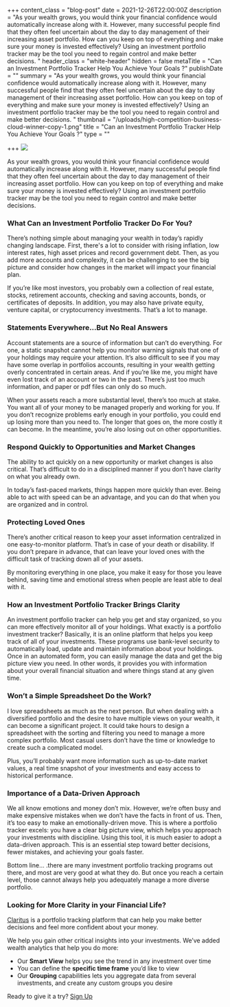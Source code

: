 +++
content_class = "blog-post"
date = 2021-12-26T22:00:00Z
description = "As your wealth grows, you would think your financial confidence would automatically increase along with it.  However, many successful people find that they often feel uncertain about the day to day management of their increasing asset portfolio.  How can you keep on top of everything and make sure your money is invested effectively?  Using an investment portfolio tracker may be the tool you need to regain control and make better decisions.  "
header_class = "white-header"
hidden = false
metaTitle = "Can an Investment Portfolio Tracker Help You Achieve Your Goals ?"
publishDate = ""
summary = "As your wealth grows, you would think your financial confidence would automatically increase along with it.  However, many successful people find that they often feel uncertain about the day to day management of their increasing asset portfolio.  How can you keep on top of everything and make sure your money is invested effectively?  Using an investment portfolio tracker may be the tool you need to regain control and make better decisions.  "
thumbnail = "/uploads/high-competition-business-cloud-winner-copy-1.png"
title = "Can an Investment Portfolio Tracker Help You Achieve Your Goals ?"
type = ""

+++
![](/uploads/high-competition-business-cloud-winner-copy-1.png)

As your wealth grows, you would think your financial confidence would automatically increase along with it. However, many successful people find that they often feel uncertain about the day to day management of their increasing asset portfolio. How can you keep on top of everything and make sure your money is invested effectively? Using an investment portfolio tracker may be the tool you need to regain control and make better decisions.

### What Can an Investment Portfolio Tracker Do For You?

There’s nothing simple about managing your wealth in today’s rapidly changing landscape. First, there's a lot to consider with rising inflation, low interest rates, high asset prices and record government debt. Then, as you add more accounts and complexity, it can be challenging to see the big picture and consider how changes in the market will impact your financial plan.

If you’re like most investors, you probably own a collection of real estate, stocks, retirement accounts, checking and saving accounts, bonds, or certificates of deposits. In addition, you may also have private equity, venture capital, or cryptocurrency investments. That’s a lot to manage.

### Statements Everywhere…But No Real Answers

Account statements are a source of information but can’t do everything. For one, a static snapshot cannot help you monitor warning signals that one of your holdings may require your attention. It’s also difficult to see if you may have some overlap in portfolios accounts, resulting in your wealth getting overly concentrated in certain areas. And if you’re like me, you might have even lost track of an account or two in the past. There’s just too much information, and paper or pdf files can only do so much.

When your assets reach a more substantial level, there’s too much at stake. You want all of your money to be managed properly and working for you. If you don’t recognize problems early enough in your portfolio, you could end up losing more than you need to. The longer that goes on, the more costly it can become. In the meantime, you’re also losing out on other opportunities.

### Respond Quickly to Opportunities and Market Changes

The ability to act quickly on a new opportunity or market changes is also critical. That’s difficult to do in a disciplined manner if you don’t have clarity on what you already own.

In today’s fast-paced markets, things happen more quickly than ever. Being able to act with speed can be an advantage, and you can do that when you are organized and in control.

### Protecting Loved Ones

There’s another critical reason to keep your asset information centralized in one easy-to-monitor platform. That’s in case of your death or disability. If you don’t prepare in advance, that can leave your loved ones with the difficult task of tracking down all of your assets.

By monitoring everything in one place, you make it easy for those you leave behind, saving time and emotional stress when people are least able to deal with it.

### How an Investment Portfolio Tracker Brings Clarity

An investment portfolio tracker can help you get and stay organized, so you can more effectively monitor all of your holdings. What exactly is a portfolio investment tracker? Basically, it is an online platform that helps you keep track of all of your investments. These programs use bank-level security to automatically load, update and maintain information about your holdings. Once in an automated form, you can easily manage the data and get the big picture view you need. In other words, it provides you with information about your overall financial situation and where things stand at any given time.

### Won’t a Simple Spreadsheet Do the Work?

I love spreadsheets as much as the next person. But when dealing with a diversified portfolio and the desire to have multiple views on your wealth, it can become a significant project. It could take hours to design a spreadsheet with the sorting and filtering you need to manage a more complex portfolio. Most casual users don’t have the time or knowledge to create such a complicated model.

Plus, you’ll probably want more information such as up-to-date market values, a real time snapshot of your investments and easy access to historical performance.

### Importance of a Data-Driven Approach

We all know emotions and money don’t mix. However, we’re often busy and make expensive mistakes when we don’t have the facts in front of us. Then, it’s too easy to make an emotionally-driven move. This is where a portfolio tracker excels: you have a clear big picture view, which helps you approach your investments with discipline. Using this tool, it is much easier to adopt a data-driven approach. This is an essential step toward better decisions, fewer mistakes, and achieving your goals faster.

Bottom line… .there are many investment portfolio tracking programs out there, and most are very good at what they do. But once you reach a certain level, those cannot always help you adequately manage a more diverse portfolio.

### Looking for More Clarity in your Financial Life?

[Claritus](https://claritus.io/) is a portfolio tracking platform that can help you make better decisions and feel more confident about your money.

We help you gain other critical insights into your investments. We’ve added wealth analytics that help you do more:

* Our **Smart View** helps you see the trend in any investment over time
* You can define the **specific time frame** you’d like to view
* Our **Grouping** capabilities lets you aggregate data from several investments, and create any custom groups you desire

Ready to give it a try? [Sign Up](https://claritus.io/)